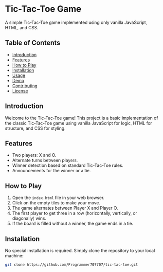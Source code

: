 # Tic-Tac-Toe Game

A simple Tic-Tac-Toe game implemented using only vanilla JavaScript, HTML, and CSS.

## Table of Contents

- [Introduction](#introduction)
- [Features](#features)
- [How to Play](#how-to-play)
- [Installation](#installation)
- [Usage](#usage)
- [Demo](#demo)
- [Contributing](#contributing)
- [License](#license)

## Introduction

Welcome to the Tic-Tac-Toe game! This project is a basic implementation of the classic Tic-Tac-Toe game using vanilla JavaScript for logic, HTML for structure, and CSS for styling.

## Features

- Two players: X and O.
- Alternate turns between players.
- Winner detection based on standard Tic-Tac-Toe rules.
- Announcements for the winner or a tie.

## How to Play

1. Open the `index.html` file in your web browser.
2. Click on the empty tiles to make your move.
3. The game alternates between Player X and Player O.
4. The first player to get three in a row (horizontally, vertically, or diagonally) wins.
5. If the board is filled without a winner, the game ends in a tie.

## Installation

No special installation is required. Simply clone the repository to your local machine:

```bash
git clone https://github.com/Programmer707707/tic-tac-toe.git
